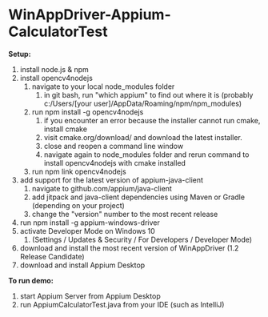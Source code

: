 # WinAppDriver-Appium-CalculatorTest

**Setup:**
1. install node.js & npm
1. install opencv4nodejs
    1. navigate to your local node_modules folder  
        1. in git bash, run "which appium" to find out where it is (probably c:/Users/[your user]/AppData/Roaming/npm/npm_modules)
    1. run npm install -g opencv4nodejs  
        1. if you encounter an error because the installer cannot run cmake, install cmake
        1. visit cmake.org/download/ and download the latest installer. 
        1. close and reopen a command line window
        1. navigate again to node_modules folder and rerun command to install opencv4nodejs with cmake installed
    1. run npm link opencv4nodejs
1. add support for the latest version of appium-java-client
    1. navigate to github.com/appium/java-client
    1. add jitpack and java-client dependencies using Maven or Gradle (depending on your project)
    1. change the "version" number to the most recent release
1. run npm install -g appium-windows-driver  
1. activate Developer Mode on Windows 10
    1. (Settings / Updates & Security / For Developers / Developer Mode)
1. download and install the most recent version of WinAppDriver (1.2 Release Candidate)
1. download and install Appium Desktop

**To run demo:**
1. start Appium Server from Appium Desktop
1. run AppiumCalculatorTest.java from your IDE (such as IntelliJ)
